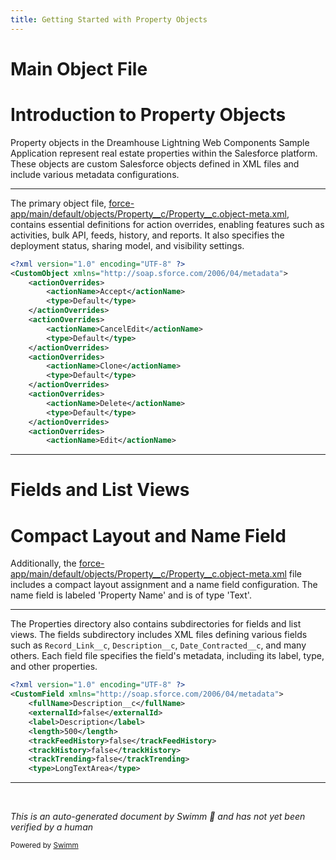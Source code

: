 ```yaml
---
title: Getting Started with Property Objects
---
```

# Main Object File

# Introduction to Property Objects

Property objects in the Dreamhouse Lightning Web Components Sample Application represent real estate properties within the Salesforce platform. These objects are custom Salesforce objects defined in XML files and include various metadata configurations.

<SwmSnippet path="/force-app/main/default/objects/Property__c/Property__c.object-meta.xml" line="1">

---

The primary object file, <SwmPath>[force-app/main/default/objects/Property__c/Property__c.object-meta.xml](force-app/main/default/objects/Property__c/Property__c.object-meta.xml)</SwmPath>, contains essential definitions for action overrides, enabling features such as activities, bulk API, feeds, history, and reports. It also specifies the deployment status, sharing model, and visibility settings.

```xml
<?xml version="1.0" encoding="UTF-8" ?>
<CustomObject xmlns="http://soap.sforce.com/2006/04/metadata">
    <actionOverrides>
        <actionName>Accept</actionName>
        <type>Default</type>
    </actionOverrides>
    <actionOverrides>
        <actionName>CancelEdit</actionName>
        <type>Default</type>
    </actionOverrides>
    <actionOverrides>
        <actionName>Clone</actionName>
        <type>Default</type>
    </actionOverrides>
    <actionOverrides>
        <actionName>Delete</actionName>
        <type>Default</type>
    </actionOverrides>
    <actionOverrides>
        <actionName>Edit</actionName>
```

---

</SwmSnippet>

# Fields and List Views

# Compact Layout and Name Field

Additionally, the <SwmPath>[force-app/main/default/objects/Property__c/Property__c.object-meta.xml](force-app/main/default/objects/Property__c/Property__c.object-meta.xml)</SwmPath> file includes a compact layout assignment and a name field configuration. The name field is labeled 'Property Name' and is of type 'Text'.

<SwmSnippet path="/force-app/main/default/objects/Property__c/fields/Description__c.field-meta.xml" line="1">

---

The Properties directory also contains subdirectories for fields and list views. The fields subdirectory includes XML files defining various fields such as `Record_Link__c`, <SwmToken path="force-app/main/default/objects/Property__c/fields/Description__c.field-meta.xml" pos="3:4:4" line-data="    &lt;fullName&gt;Description__c&lt;/fullName&gt;">`Description__c`</SwmToken>, `Date_Contracted__c`, and many others. Each field file specifies the field's metadata, including its label, type, and other properties.

```xml
<?xml version="1.0" encoding="UTF-8" ?>
<CustomField xmlns="http://soap.sforce.com/2006/04/metadata">
    <fullName>Description__c</fullName>
    <externalId>false</externalId>
    <label>Description</label>
    <length>500</length>
    <trackFeedHistory>false</trackFeedHistory>
    <trackHistory>false</trackHistory>
    <trackTrending>false</trackTrending>
    <type>LongTextArea</type>
```

---

</SwmSnippet>

&nbsp;

*This is an auto-generated document by Swimm 🌊 and has not yet been verified by a human*

<SwmMeta version="3.0.0" repo-id="Z2l0aHViJTNBJTNBZHJlYW1ob3VzZS1sd2MlM0ElM0FTd2ltbS1EZW1v" repo-name="dreamhouse-lwc"><sup>Powered by [Swimm](/)</sup></SwmMeta>
